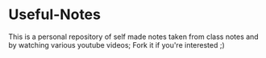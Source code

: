 # Useful-Notes
This is a personal repository of self made notes taken from class notes and by watching various youtube videos;
Fork it if you're interested ;) 
